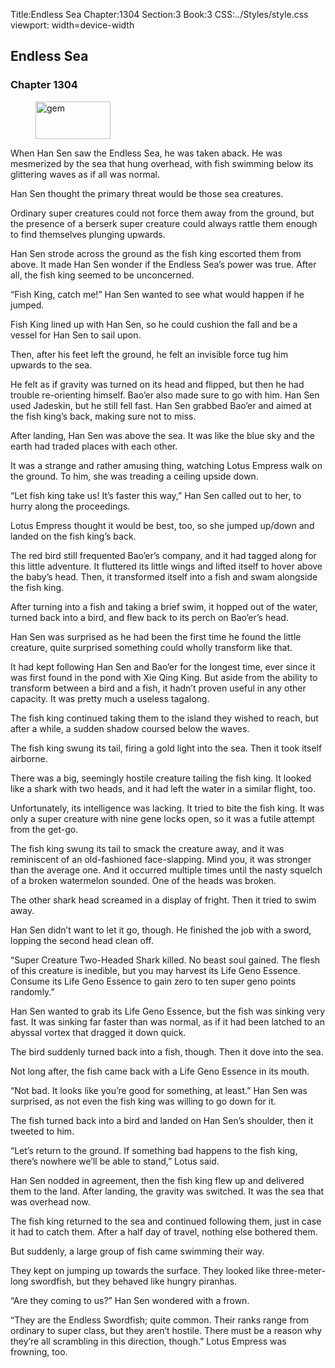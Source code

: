 Title:Endless Sea 
Chapter:1304 
Section:3 
Book:3 
CSS:../Styles/style.css 
viewport: width=device-width
  
## Endless Sea
### Chapter 1304
  
<figure>
	<img src="../Images/gem.gif" alt="gem" id="gem" width="120" height="60" />
</figure>
  

  
When Han Sen saw the Endless Sea, he was taken aback. He was mesmerized by the sea that hung overhead, with fish swimming below its glittering waves as if all was normal.

Han Sen thought the primary threat would be those sea creatures.

Ordinary super creatures could not force them away from the ground, but the presence of a berserk super creature could always rattle them enough to find themselves plunging upwards.

Han Sen strode across the ground as the fish king escorted them from above. It made Han Sen wonder if the Endless Sea’s power was true. After all, the fish king seemed to be unconcerned.

“Fish King, catch me!” Han Sen wanted to see what would happen if he jumped.

Fish King lined up with Han Sen, so he could cushion the fall and be a vessel for Han Sen to sail upon.

Then, after his feet left the ground, he felt an invisible force tug him upwards to the sea.

He felt as if gravity was turned on its head and flipped, but then he had trouble re-orienting himself. Bao’er also made sure to go with him. Han Sen used Jadeskin, but he still fell fast. Han Sen grabbed Bao’er and aimed at the fish king’s back, making sure not to miss.

After landing, Han Sen was above the sea. It was like the blue sky and the earth had traded places with each other.

It was a strange and rather amusing thing, watching Lotus Empress walk on the ground. To him, she was treading a ceiling upside down.

“Let fish king take us! It’s faster this way,” Han Sen called out to her, to hurry along the proceedings.

Lotus Empress thought it would be best, too, so she jumped up/down and landed on the fish king’s back.

The red bird still frequented Bao’er’s company, and it had tagged along for this little adventure. It fluttered its little wings and lifted itself to hover above the baby’s head. Then, it transformed itself into a fish and swam alongside the fish king.

After turning into a fish and taking a brief swim, it hopped out of the water, turned back into a bird, and flew back to its perch on Bao’er’s head.

Han Sen was surprised as he had been the first time he found the little creature, quite surprised something could wholly transform like that.

It had kept following Han Sen and Bao’er for the longest time, ever since it was first found in the pond with Xie Qing King. But aside from the ability to transform between a bird and a fish, it hadn’t proven useful in any other capacity. It was pretty much a useless tagalong.

The fish king continued taking them to the island they wished to reach, but after a while, a sudden shadow coursed below the waves.

The fish king swung its tail, firing a gold light into the sea. Then it took itself airborne.

There was a big, seemingly hostile creature tailing the fish king. It looked like a shark with two heads, and it had left the water in a similar flight, too.

Unfortunately, its intelligence was lacking. It tried to bite the fish king. It was only a super creature with nine gene locks open, so it was a futile attempt from the get-go.

The fish king swung its tail to smack the creature away, and it was reminiscent of an old-fashioned face-slapping. Mind you, it was stronger than the average one. And it occurred multiple times until the nasty squelch of a broken watermelon sounded. One of the heads was broken.

The other shark head screamed in a display of fright. Then it tried to swim away.

Han Sen didn’t want to let it go, though. He finished the job with a sword, lopping the second head clean off.

“Super Creature Two-Headed Shark killed. No beast soul gained. The flesh of this creature is inedible, but you may harvest its Life Geno Essence. Consume its Life Geno Essence to gain zero to ten super geno points randomly.”

Han Sen wanted to grab its Life Geno Essence, but the fish was sinking very fast. It was sinking far faster than was normal, as if it had been latched to an abyssal vortex that dragged it down quick.

The bird suddenly turned back into a fish, though. Then it dove into the sea.

Not long after, the fish came back with a Life Geno Essence in its mouth.

“Not bad. It looks like you’re good for something, at least.” Han Sen was surprised, as not even the fish king was willing to go down for it.

The fish turned back into a bird and landed on Han Sen’s shoulder, then it tweeted to him.

“Let’s return to the ground. If something bad happens to the fish king, there’s nowhere we’ll be able to stand,” Lotus said.

Han Sen nodded in agreement, then the fish king flew up and delivered them to the land. After landing, the gravity was switched. It was the sea that was overhead now.

The fish king returned to the sea and continued following them, just in case it had to catch them. After a half day of travel, nothing else bothered them.

But suddenly, a large group of fish came swimming their way.

They kept on jumping up towards the surface. They looked like three-meter-long swordfish, but they behaved like hungry piranhas.

“Are they coming to us?” Han Sen wondered with a frown.

“They are the Endless Swordfish; quite common. Their ranks range from ordinary to super class, but they aren’t hostile. There must be a reason why they’re all scrambling in this direction, though.” Lotus Empress was frowning, too.